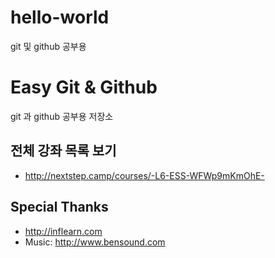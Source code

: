 # hello-world
git 및 github 공부용
# Easy Git & Github

git 과 github 공부용 저장소 

## 전체 강좌 목록 보기 

- http://nextstep.camp/courses/-L6-ESS-WFWp9mKmOhE-

## Special Thanks

- http://inflearn.com
- Music: http://www.bensound.com
